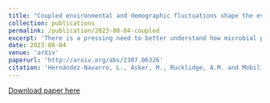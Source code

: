 ```yaml
---
title: "Coupled environmental and demographic fluctuations shape the evolution of cooperative antimicrobial resistance"
collection: publications
permalink: /publication/2023-08-04-coupled
excerpt: 'There is a pressing need to better understand how microbial populations respond to antimicrobial drugs, and to find mechanisms to possibly eradicate antimicrobial-resistant cells. The inactivation of antimicrobials by resistant microbes can often be viewed as a cooperative behavior leading to the coexistence of resistant and sensitive cells in large populations and static environments. This picture is however greatly altered by the fluctuations arising in volatile environments, in which microbial communities commonly evolve. Here, we study the eco-evolutionary dynamics of a population consisting of an antimicrobial resistant strain and microbes sensitive to antimicrobial drugs in a time-fluctuating environment, modeled by a carrying capacity randomly switching between states of abundance and scarcity. We assume that antimicrobial resistance is a shared public good when the number of resistant cells exceeds a certain threshold. Eco-evolutionary dynamics is thus characterized by demographic noise (birth and death events) coupled to environmental fluctuations which can cause population bottlenecks. By combining analytical and computational means, we determine the environmental conditions for the long-lived coexistence and fixation of both strains, and characterize a fluctuation-driven antimicrobial resistance eradication mechanism, where resistant microbes experience bottlenecks leading to extinction. We also discuss the possible applications of our findings to laboratory-controlled experiments.'
date: 2023-08-04
venue: 'arXiv'
paperurl: 'http://arxiv.org/abs/2307.06326'
citation: 'Hernández-Navarro, L., Asker, M., Rucklidge, A.M. and Mobilia, M. (2023). &quot;Coupled environmental and demographic fluctuations shape the evolution of cooperative antimicrobial resistance.&quot; <i>arXiv:2307.06326</i>.'
---
```


[Download paper here](http://arxiv.org/abs/2307.06326)
